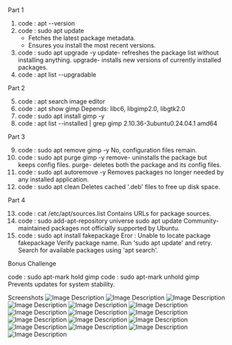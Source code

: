 Part 1
1. code : apt --version
2. code : sudo apt update
   - Fetches the latest package metadata.
   - Ensures you install the most recent versions.
3. code : sudo apt upgrade -y
   update- refreshes the package list without installing anything.
   upgrade- installs new versions of currently installed packages.
4. code : apt list --upgradable

Part 2 

5. code : apt search image editor
6. code : apt show gimp
    Depends: libc6, libgimp2.0, libgtk2.0
7. code : sudo apt install gimp -y
8. code : apt list --installed | grep gimp
   2.10.36-3ubuntu0.24.04.1 amd64 

Part 3

9. code : sudo apt remove gimp -y
    No, configuration files remain.
10. code : sudo apt purge gimp -y
     remove- uninstalls the package but keeps config files.
     purge- deletes both the package and its config files.
11. code : sudo apt autoremove -y
      Removes packages no longer needed by any installed application.
12. code : sudo apt clean
      Deletes cached '.deb' files to free up disk space.

Part 4

13. code : cat /etc/apt/sources.list
      Contains URLs for package sources.
14. code : sudo add-apt-repository universe
           sudo apt update
      Community-maintained packages not officially supported by Ubuntu.
15. code : sudo apt install fakepackage
      Eror : Unable to locate package fakepackage
      Verify package name.
      Run 'sudo apt update' and retry.
      Search for available packages using 'apt search'.

Bonus Challenge 

code : sudo apt-mark hold gimp
code : sudo apt-mark unhold gimp
  Prevents updates for system stability.
      
Screenshots
![Image Description](images/S1.png)
![Image Description](images/S2.png)
![Image Description](images/S3.png)
![Image Description](images/S4.png)
![Image Description](images/S5.png)
![Image Description](images/S6.png)
![Image Description](images/S7.png)
![Image Description](images/S8.png)
![Image Description](images/S9.png)
![Image Description](images/S10.png)
![Image Description](images/S11.png)
![Image Description](images/S12.png)
![Image Description](images/S13.png)
![Image Description](images/S14.png)
![Image Description](images/S15.png)
![Image Description](images/Sb.png)
